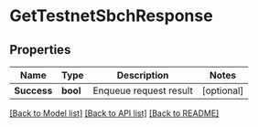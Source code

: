 # GetTestnetSbchResponse

## Properties

Name | Type | Description | Notes
------------ | ------------- | ------------- | -------------
**Success** | **bool** | Enqueue request result | [optional] 

[[Back to Model list]](../README.md#documentation-for-models) [[Back to API list]](../README.md#documentation-for-api-endpoints) [[Back to README]](../README.md)


